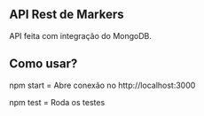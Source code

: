## API Rest de Markers
API feita com integração do MongoDB.

## Como usar?

npm start = Abre conexão no http://localhost:3000

npm test = Roda os testes
